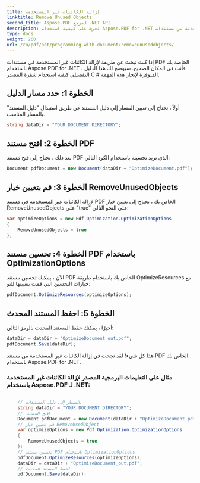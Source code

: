 ```yaml
---
title: إزالة الكائنات غير المستخدمة
linktitle: Remove Unused Objects
second_title: Aspose.PDF لمرجع .NET API
description: تعرف على كيفية استخدام Aspose.PDF for .NET لإزالة الكائنات غير المستخدمة من مستندات PDF باستخدام هذا الدليل المفصل خطوة بخطوة.
type: docs
weight: 260
url: /ru/pdf/net/programming-with-document/removeunusedobjects/
---
```

إذا كنت تبحث عن طريقة لإزالة الكائنات غير المستخدمة في مستندات PDF الخاصة بك باستخدام Aspose.PDF for .NET ، فأنت في المكان الصحيح. سيوضح لك هذا الدليل التفصيلي كيفية استخدام شفرة المصدر C # المتوفرة لإنجاز هذه المهمة.

## الخطوة 1: حدد مسار الدليل

أولاً ، تحتاج إلى تعيين المسار إلى دليل المستند عن طريق استبدال "دليل المستند" بالمسار المناسب.

```csharp
string dataDir = "YOUR DOCUMENT DIRECTORY";
```

## الخطوة 2: افتح مستند PDF

بعد ذلك ، تحتاج إلى فتح مستند PDF الذي تريد تحسينه باستخدام الكود التالي:

```csharp
Document pdfDocument = new Document(dataDir + "OptimizeDocument.pdf");
```

## الخطوة 3: قم بتعيين خيار RemoveUnusedObjects

لإزالة الكائنات غير المستخدمة في مستند PDF الخاص بك ، تحتاج إلى تعيين خيار RemoveUnusedObjects على "true" على النحو التالي:

```csharp
var optimizeOptions = new Pdf.Optimization.OptimizationOptions
{
	RemoveUnusedObjects = true
};
```

## الخطوة 4: تحسين مستند PDF باستخدام OptimizationOptions

الآن ، يمكنك تحسين مستند PDF الخاص بك باستخدام طريقة OptimizeResources مع خيارات التحسين التي قمت بتعيينها للتو:

```csharp
pdfDocument.OptimizeResources(optimizeOptions);
```

## الخطوة 5: احفظ المستند المحدث

أخيرًا ، يمكنك حفظ المستند المحدث بالرمز التالي:

```csharp
dataDir = dataDir + "OptimizeDocument_out.pdf";
pdfDocument.Save(dataDir);
```

هذا كل شيء! لقد نجحت في إزالة الكائنات غير المستخدمة من مستند PDF الخاص بك باستخدام Aspose.PDF for .NET.

### مثال على التعليمات البرمجية المصدر لإزالة الكائنات غير المستخدمة باستخدام Aspose.PDF لـ .NET:

```csharp

	// المسار إلى دليل المستندات.
	string dataDir = "YOUR DOCUMENT DIRECTORY";
	// افتح المستند
	Document pdfDocument = new Document(dataDir + "OptimizeDocument.pdf");
	// قم بتعيين خيار RemoveUsedObject
	var optimizeOptions = new Pdf.Optimization.OptimizationOptions
	{
		RemoveUnusedObjects = true
	};
	// تحسين مستند PDF باستخدام OptimizationOptions
	pdfDocument.OptimizeResources(optimizeOptions);
	dataDir = dataDir + "OptimizeDocument_out.pdf";
	// احفظ المستند المحدث
	pdfDocument.Save(dataDir);

```
